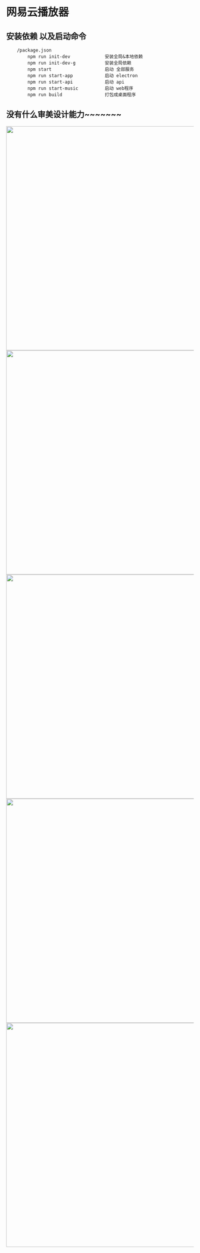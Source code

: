 
#  网易云播放器
## 安装依赖 以及启动命令
```
    /package.json
        npm run init-dev             安装全局&本地依赖
        npm run init-dev-g           安装全局依赖
        npm start                    启动 全部服务
        npm run start-app            启动 electron
        npm run start-api            启动 api
        npm run start-music          启动 web程序
        npm run build                打包成桌面程序

```
## 没有什么审美设计能力~~~~~~~
<img src="https://github.com/LengYXin/Music/blob/master/doc/img/5.git" width="600px" />
<img src="https://github.com/LengYXin/Music/blob/master/doc/img/1.png" width="600px" />
<img src="https://github.com/LengYXin/Music/blob/master/doc/img/2.png" width="600px" />
<img src="https://github.com/LengYXin/Music/blob/master/doc/img/3.png" width="600px" />
<img src="https://github.com/LengYXin/Music/blob/master/doc/img/4.png" width="600px" />